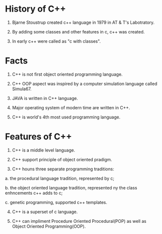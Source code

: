 # History of C++

1. Bjarne Stoustrup created c++ language in 1979 in AT & T's Labotratory.

2. By adding some classes and other features in c, c++ was created.

3. In early c++ were called as "c with classes".


# Facts
1. C++ is not first object oriented programming language.

2. C++ OOP aspect was inspired by a computer simulation language called Simula67.

3. JAVA is written in C++ language.

4. Major operating system of modern time are written in C++.

5. C++ is world's 4th most used programming language.









# Features of C++
1. C++ is a middle level language.

2. C++ support principle of object  oriented pradigm.

3. C++ houns three separate programming traditions:

a. the procedural language tradition, represented by c;

b. the object oriented language tradition, represented ny the class enhncements c++ adds to c;

c. genetic programming, supported c++ templates.

4. C++ is a superset of c language.

5. C++ can impliment Procedure Oriented Procedural(POP) as well as Object Oriented Programming(OOP).









